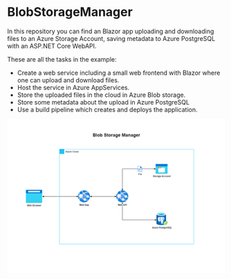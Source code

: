 # BlobStorageManager
In this repository you can find an Blazor app uploading and downloading files to an Azure Storage Account, saving metadata to Azure PostgreSQL with an ASP.NET Core WebAPI.

These are all the tasks in the example:
* Create a web service including a small web frontend with Blazor where one can upload and download files.
* Host the service in Azure AppServices.
* Store the uploaded files in the cloud in Azure Blob storage.
* Store some metadata about the upload in Azure PostgreSQL
* Use a build pipeline which creates and deploys the application.

![alt text](https://github.com/ottorinobruni/BlobStorageManager/blob/main/BlobStorageManager-Diagram.png "BlobStorageManager Diagram")
